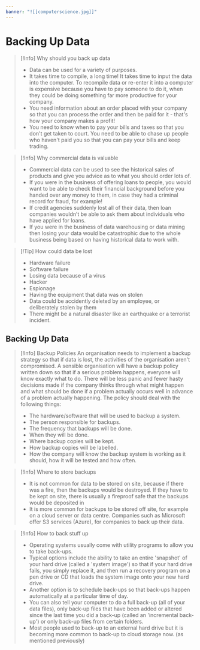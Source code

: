 ```yaml
---
banner: "![[computerscience.jpg]]"
---
```

# Backing Up Data 

> [!Info] Why should you back up data 
> - Data can be used for a variety of purposes. 
> - It takes time to compile, a long time! It takes time to input the data into the computer. To recompile data or re-enter it into a computer is expensive because you have to pay someone to do it, when they could be doing something far more productive for your company. 
> - You need information about an order placed with your company so that you can process the order and then be paid for it - that's how your company makes a profit! 
> - You need to know when to pay your bills and taxes so that you don't get taken to court. You need to be able to chase up people who haven't paid you so that you can pay your bills and keep trading.

> [!Info] Why commercial data is valuable
> - Commercial data can be used to see the historical sales of products and give you advice as to what you should order lots of.
> - If you were in the business of offering loans to people, you would want to be able to check their financial background before you handed over any money to them, in case they had a criminal record for fraud, for example! 
> - If credit agencies suddenly lost all of their data, then loan companies wouldn’t be able to ask them about individuals who have applied for loans.
> - If you were in the business of data warehousing or data mining then losing your data would be catastrophic due to the whole business being based on having historical data to work with.

> [!Tip] How could data be lost 
> - Hardware failure
>  - Software failure 
>  - Losing data because of a virus 
>  - Hacker 
>  - Espionage 
>  - Having the equipment that data was on stolen
>  - Data could be accidently deleted by an employee, or deliberately stolen by them
>  - There might be a natural disaster like an earthquake or a terrorist incident.

## Backing Up Data 

> [!Info] Backup Policies
> An organisation needs to implement a backup strategy so that if data is lost, the activities of the organisation aren't compromised. A sensible organisation will have a backup policy written down so that if a serious problem happens, everyone will know exactly what to do. There will be less panic and fewer hasty decisions made if the company thinks through what might happen and what should be done if a problem actually occurs well in advance of a problem actually happening. The policy should deal with the following things:
> - The hardware/software that will be used to backup a system.
> - The person responsible for backups.
> - The frequency that backups will be done.
> - When they will be done.
> - Where backup copies will be kept.
> - How backup copies will be labelled.
> - How the company will know the backup system is working as it should, how it will be tested and how often.

> [!Info] Where to store backups 
> - It is not common for data to be stored on site, because if there was a fire, then the backups would be destroyed. If they have to be kept on site, there is usually a fireproof safe that the backups would be deposited in
> - It is more common for backups to be stored off site, for example on a cloud server or data centre. Companies such as Microsoft offer S3 services (Azure), for companies to back up their data.

> [!Info] How to back stuff up
> - Operating systems usually come with utility programs to allow you to take back-ups. 
> - Typical options include the ability to take an entire 'snapshot' of your hard drive (called a 'system image') so that if your hard drive fails, you simply replace it, and then run a recovery program on a pen drive or CD that loads the system image onto your new hard drive. 
> - Another option is to schedule back-ups so that back-ups happen automatically at a particular time of day.
> - You can also tell your computer to do a full back-up (all of your data files), only back-up files that have been added or altered since the last time you did a back-up (called an 'incremental back-up') or only back-up files from certain folders.
> - Most people used to back-up to an external hard drive but it is becoming more common to back-up to cloud storage now. (as mentioned previously)

